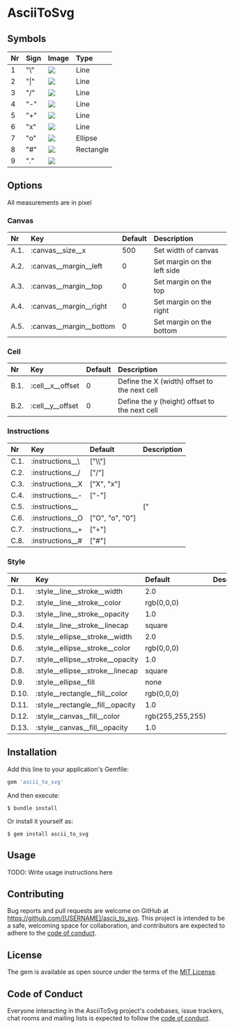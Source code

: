 # AsciiToSvg


## Symbols
| Nr | Sign | Image | Type |
| :-- | :-- | :-- | :-- |
| 1 | "\\" | <img src="https://raw.githubusercontent.com/a6b8/a6b8/main/docs/ascii-to-svg-for-ruby/readme/symbols/3-tl-br.svg"> | Line |
| 2 | "\|" | <img src="https://raw.githubusercontent.com/a6b8/a6b8/main/docs/ascii-to-svg-for-ruby/readme/symbols/2-vertical.svg"> | Line |
| 3 | "/" | <img src="https://raw.githubusercontent.com/a6b8/a6b8/main/docs/ascii-to-svg-for-ruby/readme/symbols/1-tr-bl.svg"> | Line |
| 4 | "-" | <img src="https://raw.githubusercontent.com/a6b8/a6b8/main/docs/ascii-to-svg-for-ruby/readme/symbols/0-minus.svg"> | Line |
| 5 | "+" | <img src="https://raw.githubusercontent.com/a6b8/a6b8/main/docs/ascii-to-svg-for-ruby/readme/symbols/4-plus.svg"> | Line |
| 6 | "x" | <img src="https://raw.githubusercontent.com/a6b8/a6b8/main/docs/ascii-to-svg-for-ruby/readme/symbols/7-x.svg"> | Line |
| 7 | "o" | <img src="https://raw.githubusercontent.com/a6b8/a6b8/main/docs/ascii-to-svg-for-ruby/readme/symbols/5-rectangle.svg"> | Ellipse |
| 8 | "#" | <img src="https://raw.githubusercontent.com/a6b8/a6b8/main/docs/ascii-to-svg-for-ruby/readme/symbols/5-rectangle.svg"> | Rectangle |
| 9 | "." | <img src="https://raw.githubusercontent.com/a6b8/a6b8/main/docs/ascii-to-svg-for-ruby/readme/symbols/6-empty.svg"> | |


## Options
All measurements are in pixel

### Canvas
| Nr | Key | Default | Description |
| :-- | :-- | :-- | :-- |
| A.1. | :canvas__size__x | 500 | Set width of canvas|
| A.2. | :canvas__margin__left | 0 | Set margin on the left side|
| A.3. | :canvas__margin__top | 0 | Set margin on the top |
| A.4. | :canvas__margin__right | 0 | Set margin on the right |
| A.5. | :canvas__margin__bottom | 0 | Set margin on the bottom|


### Cell
| Nr | Key | Default | Description |
| :-- | :-- | :-- | :-- |
| B.1. | :cell__x__offset | 0 | Define the X (width) offset to the next cell |
| B.2. | :cell__y__offset | 0 | Define the y (height) offset to the next cell |


### Instructions
| Nr | Key | Default | Description |
| :-- | :-- | :-- | :-- |
| C.1. | :instructions__\\ | [\"\\\\\"] | |
| C.2. | :instructions__/ | [\"/\"] | |
| C.3. | :instructions__X | [\"X\", \"x\"] | |
| C.4. | :instructions__- | [\"-\"] | |
| C.5. | :instructions__| | [\"|\", \"1\"] | |
| C.6. | :instructions__O | [\"O\", \"o\", \"0\"] | |
| C.7. | :instructions__+ | [\"+\"] | |
| C.8. | :instructions__# | [\"#\"] | |


### Style
| Nr | Key | Default | Description |
| :-- | :-- | :-- | :-- |
| D.1. | :style__line__stroke__width | 2.0 | |
| D.2. | :style__line__stroke__color | rgb(0,0,0) | |
| D.3. | :style__line__stroke__opacity | 1.0 | |
| D.4. | :style__line__stroke__linecap | square | |
| D.5. | :style__ellipse__stroke__width | 2.0 | |
| D.6. | :style__ellipse__stroke__color | rgb(0,0,0) | |
| D.7. | :style__ellipse__stroke__opacity | 1.0 | |
| D.8. | :style__ellipse__stroke__linecap | square | |
| D.9. | :style__ellipse__fill | none | |
| D.10. | :style__rectangle__fill__color | rgb(0,0,0) | |
| D.11. | :style__rectangle__fill__opacity | 1.0 | |
| D.12. | :style__canvas__fill__color | rgb(255,255,255) | |
| D.13. | :style__canvas__fill__opacity | 1.0 | |

## Installation

Add this line to your application's Gemfile:

```ruby
gem 'ascii_to_svg'
```

And then execute:

    $ bundle install

Or install it yourself as:

    $ gem install ascii_to_svg

## Usage

TODO: Write usage instructions here

## Contributing

Bug reports and pull requests are welcome on GitHub at https://github.com/[USERNAME]/ascii_to_svg. This project is intended to be a safe, welcoming space for collaboration, and contributors are expected to adhere to the [code of conduct](https://github.com/[USERNAME]/ascii_to_svg/blob/master/CODE_OF_CONDUCT.md).

## License

The gem is available as open source under the terms of the [MIT License](https://opensource.org/licenses/MIT).

## Code of Conduct

Everyone interacting in the AsciiToSvg project's codebases, issue trackers, chat rooms and mailing lists is expected to follow the [code of conduct](https://github.com/[USERNAME]/ascii_to_svg/blob/master/CODE_OF_CONDUCT.md).
